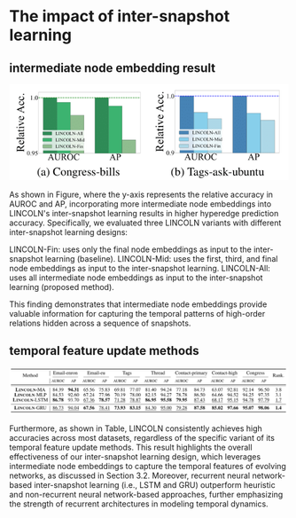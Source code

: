 # The impact of inter-snapshot learning 

## intermediate node embedding result
![intermediate node embedding result](temp_exp_data.png)

As shown in Figure, where the y-axis represents the relative accuracy in AUROC and AP, incorporating more intermediate node embeddings into LINCOLN's inter-snapshot learning results in higher hyperedge prediction accuracy. Specifically, we evaluated three LINCOLN variants with different inter-snapshot learning designs:

LINCOLN-Fin: uses only the final node embeddings as input to the inter-snapshot learning (baseline).
LINCOLN-Mid: uses the first, third, and final node embeddings as input to the inter-snapshot learning.
LINCOLN-All: uses all intermediate node embeddings as input to the inter-snapshot learning (proposed method).

This finding demonstrates that intermediate node embeddings provide valuable information for capturing the temporal patterns of high-order relations hidden across a sequence of snapshots.

## temporal feature update methods
![temporal feature update methods](temporal%20update.png)

Furthermore, as shown in Table, LINCOLN consistently achieves high accuracies across most datasets, regardless of the specific variant of its temporal feature update methods. 
This result highlights the overall effectiveness of our inter-snapshot learning design, which leverages intermediate node embeddings to capture the temporal features of evolving networks, as discussed in Section 3.2. Moreover, recurrent neural network-based inter-snapshot learning (i.e., LSTM and GRU) outperform heuristic and non-recurrent neural network-based approaches, further emphasizing the strength of recurrent architectures in modeling temporal dynamics.
